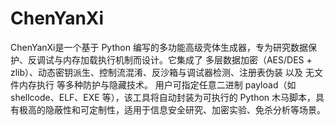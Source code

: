 # ChenYanXi
ChenYanXi是一个基于 Python 编写的多功能高级壳体生成器，专为研究数据保护、反调试与内存加载执行机制而设计。它集成了 多层数据加密（AES/DES + zlib）、动态密钥派生、控制流混淆、反沙箱与调试器检测、注册表伪装 以及 无文件内存执行 等多种防护与隐藏技术。  用户可指定任意二进制 payload（如 shellcode、ELF、EXE 等），该工具将自动封装为可执行的 Python 木马脚本，具有极高的隐蔽性和可定制性，适用于信息安全研究、加密实验、免杀分析等场景。
